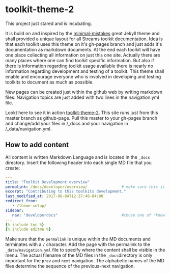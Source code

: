 # toolkit-theme-2



This project just stared and is incubating.

It is build on and inspired by the [minimal-mistakes](https://github.com/mmistakes/minimal-mistakes) great Jekyll theme and shall provided a unique layout for all Streams toolkit documentation.
Idea is that each toolkit uses this theme on it's gh-pages branch and just adds it's documentation as markdown documents. 
At the end each toolkit will have one place collecting all information on just this one site. Actually there are many places where one can find toolkit specific information. But also if there is information regarding toolkit usage available there is nearly no information regarding development and testing of a toolkit.
This theme shall enable and encourage everyone who is involved in developing and testing toolkits to document as much as possible.

New pages can be created just within the github web by writing markdown files. Navigation topics are just added with two lines in the navigation.yml file.

Lookt here to see it in action [toolkit-theme-2](https://rnostream.github.io/toolkit-theme-2/). This site runs just from this master branch as github-page.
Pull this master to your gh-pages branch and change/add your files in /_docs and your navigation in /_data/navigation.yml.

## How to add content

All content is written Markdown Language and is located in the `_docs` directory. Insert the following header into each single MD file that you create:

```yml
---
title: "Toolkit Development overview"
permalink: /docs/developer/overview/               # make sure this is the same as 'url' in _data/navigation.yml
excerpt: "Contributing to this toolkits development."
last_modified_at: 2017-08-04T12:37:48-04:00
redirect_from:
   - /theme-setup/
sidebar:
   nav: "developerdocs"                            #chose one of 'knowledgedocs', 'userdocs' or 'developerdocs' from navigation.yml
---
{% include toc %}
{% include editme %}
```

Make sure that the `permalink` is unique within the MD documents and terminates with a `/` character. 
Add the page with the permalink to the `_data/navigation.yml` file to specify where the content shall be visible in the menu.
The actual filename of the MD files in the `_docs`directory is only important for the `prev` and `next` navigation. 
The alphabetic names of the MD files determine the sequence of the previous-next navigation.